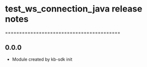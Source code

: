 # test_ws_connection_java release notes
=========================================

0.0.0
-----
* Module created by kb-sdk init

